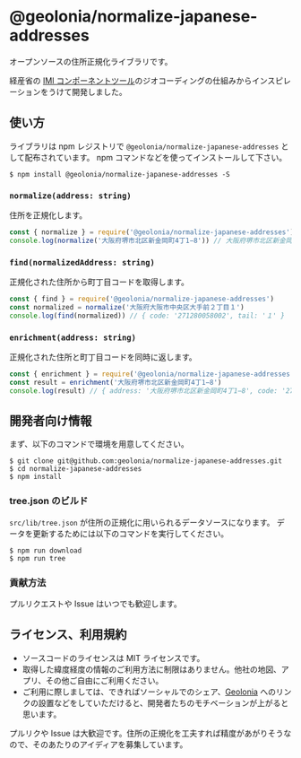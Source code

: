 # @geolonia/normalize-japanese-addresses

オープンソースの住所正規化ライブラリです。

経産省の [IMI コンポーネントツール](https://info.gbiz.go.jp/tools/imi_tools/)のジオコーディングの仕組みからインスピレーションをうけて開発しました。

## 使い方

ライブラリは npm レジストリで `@geolonia/normalize-japanese-addresses` として配布されています。
npm コマンドなどを使ってインストールして下さい。

```shell
$ npm install @geolonia/normalize-japanese-addresses -S
```

### `normalize(address: string)`

住所を正規化します。

```javascript
const { normalize } = require('@geolonia/normalize-japanese-addresses')
console.log(normalize('大阪府堺市北区新金岡町4丁1−8')) // 大阪府堺市北区新金岡町四丁1−8
```

### `find(normalizedAddress: string)`

正規化された住所から町丁目コードを取得します。

```javascript
const { find } = require('@geolonia/normalize-japanese-addresses')
const normalized = normalize('大阪府大阪市中央区大手前２丁目１')
console.log(find(normalized)) // { code: '271280058002', tail: '１' }
```

### `enrichment(address: string)`

正規化された住所と町丁目コードを同時に返します。

```javascript
const { enrichment } = require('@geolonia/normalize-japanese-addresses')
const result = enrichment('大阪府堺市北区新金岡町4丁1−8')
console.log(result) // { address: '大阪府堺市北区新金岡町4丁1−8', code: '271460084000', tail: '1−8' }
```

## 開発者向け情報

まず、以下のコマンドで環境を用意してください。

```shell
$ git clone git@github.com:geolonia/normalize-japanese-addresses.git
$ cd normalize-japanese-addresses
$ npm install
```

### tree.json のビルド

`src/lib/tree.json` が住所の正規化に用いられるデータソースになります。
データを更新するためには以下のコマンドを実行してください。

```shell
$ npm run download
$ npm run tree
```

### 貢献方法

プルリクエストや Issue はいつでも歓迎します。

## ライセンス、利用規約

- ソースコードのライセンスは MIT ライセンスです。
- 取得した緯度経度の情報のご利用方法に制限はありません。他社の地図、アプリ、その他ご自由にご利用ください。
- ご利用に際しましては、できればソーシャルでのシェア、[Geolonia](https://geolonia.com/) へのリンクの設置などをしていただけると、開発者たちのモチベーションが上がると思います。

プルリクや Issue は大歓迎です。住所の正規化を工夫すれば精度があがりそうなので、そのあたりのアイディアを募集しています。
